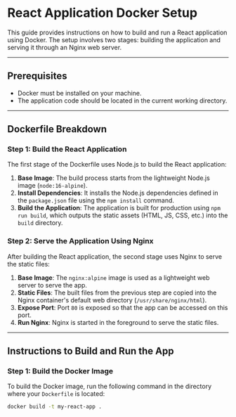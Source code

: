 # React Application Docker Setup

This guide provides instructions on how to build and run a React application using Docker. The setup involves two stages: building the application and serving it through an Nginx web server.

---

## Prerequisites

-   Docker must be installed on your machine.
-   The application code should be located in the current working directory.

---

## Dockerfile Breakdown

### Step 1: Build the React Application

The first stage of the Dockerfile uses Node.js to build the React application:

1. **Base Image**: The build process starts from the lightweight Node.js image (`node:16-alpine`).
2. **Install Dependencies**: It installs the Node.js dependencies defined in the `package.json` file using the `npm install` command.
3. **Build the Application**: The application is built for production using `npm run build`, which outputs the static assets (HTML, JS, CSS, etc.) into the `build` directory.

### Step 2: Serve the Application Using Nginx

After building the React application, the second stage uses Nginx to serve the static files:

1. **Base Image**: The `nginx:alpine` image is used as a lightweight web server to serve the app.
2. **Static Files**: The built files from the previous step are copied into the Nginx container's default web directory (`/usr/share/nginx/html`).
3. **Expose Port**: Port `80` is exposed so that the app can be accessed on this port.
4. **Run Nginx**: Nginx is started in the foreground to serve the static files.

---

## Instructions to Build and Run the App

### Step 1: Build the Docker Image

To build the Docker image, run the following command in the directory where your `Dockerfile` is located:

```bash
docker build -t my-react-app .
```
